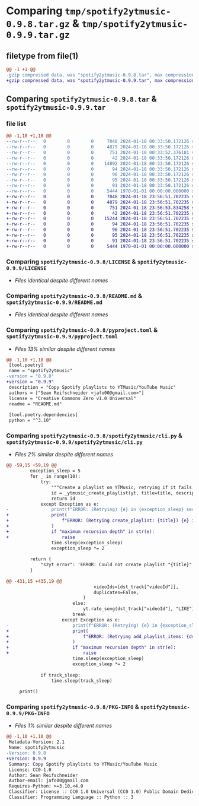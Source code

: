 # Comparing `tmp/spotify2ytmusic-0.9.8.tar.gz` & `tmp/spotify2ytmusic-0.9.9.tar.gz`

## filetype from file(1)

```diff
@@ -1 +1 @@
-gzip compressed data, was "spotify2ytmusic-0.9.8.tar", max compression
+gzip compressed data, was "spotify2ytmusic-0.9.9.tar", max compression
```

## Comparing `spotify2ytmusic-0.9.8.tar` & `spotify2ytmusic-0.9.9.tar`

### file list

```diff
@@ -1,10 +1,10 @@
--rw-r--r--   0        0        0     7048 2024-01-18 00:33:50.172126 spotify2ytmusic-0.9.8/LICENSE
--rw-r--r--   0        0        0     4879 2024-01-18 00:33:50.172126 spotify2ytmusic-0.9.8/README.md
--rw-r--r--   0        0        0      751 2024-01-18 00:33:52.376181 spotify2ytmusic-0.9.8/pyproject.toml
--rw-r--r--   0        0        0       42 2024-01-18 00:33:50.172126 spotify2ytmusic-0.9.8/spotify2ytmusic/__init__.py
--rw-r--r--   0        0        0    14892 2024-01-18 00:33:50.172126 spotify2ytmusic-0.9.8/spotify2ytmusic/cli.py
--rw-r--r--   0        0        0       94 2024-01-18 00:33:50.172126 spotify2ytmusic-0.9.8/spotify2ytmusic/copy_playlist.py
--rw-r--r--   0        0        0       96 2024-01-18 00:33:50.172126 spotify2ytmusic-0.9.8/spotify2ytmusic/create_playlist.py
--rw-r--r--   0        0        0       95 2024-01-18 00:33:50.172126 spotify2ytmusic-0.9.8/spotify2ytmusic/list_playlists.py
--rw-r--r--   0        0        0       91 2024-01-18 00:33:50.172126 spotify2ytmusic-0.9.8/spotify2ytmusic/load_liked.py
--rw-r--r--   0        0        0     5444 1970-01-01 00:00:00.000000 spotify2ytmusic-0.9.8/PKG-INFO
+-rw-r--r--   0        0        0     7048 2024-01-18 23:56:51.702235 spotify2ytmusic-0.9.9/LICENSE
+-rw-r--r--   0        0        0     4879 2024-01-18 23:56:51.702235 spotify2ytmusic-0.9.9/README.md
+-rw-r--r--   0        0        0      751 2024-01-18 23:56:53.834258 spotify2ytmusic-0.9.9/pyproject.toml
+-rw-r--r--   0        0        0       42 2024-01-18 23:56:51.702235 spotify2ytmusic-0.9.9/spotify2ytmusic/__init__.py
+-rw-r--r--   0        0        0    15244 2024-01-18 23:56:51.702235 spotify2ytmusic-0.9.9/spotify2ytmusic/cli.py
+-rw-r--r--   0        0        0       94 2024-01-18 23:56:51.702235 spotify2ytmusic-0.9.9/spotify2ytmusic/copy_playlist.py
+-rw-r--r--   0        0        0       96 2024-01-18 23:56:51.702235 spotify2ytmusic-0.9.9/spotify2ytmusic/create_playlist.py
+-rw-r--r--   0        0        0       95 2024-01-18 23:56:51.702235 spotify2ytmusic-0.9.9/spotify2ytmusic/list_playlists.py
+-rw-r--r--   0        0        0       91 2024-01-18 23:56:51.702235 spotify2ytmusic-0.9.9/spotify2ytmusic/load_liked.py
+-rw-r--r--   0        0        0     5444 1970-01-01 00:00:00.000000 spotify2ytmusic-0.9.9/PKG-INFO
```

### Comparing `spotify2ytmusic-0.9.8/LICENSE` & `spotify2ytmusic-0.9.9/LICENSE`

 * *Files identical despite different names*

### Comparing `spotify2ytmusic-0.9.8/README.md` & `spotify2ytmusic-0.9.9/README.md`

 * *Files identical despite different names*

### Comparing `spotify2ytmusic-0.9.8/pyproject.toml` & `spotify2ytmusic-0.9.9/pyproject.toml`

 * *Files 13% similar despite different names*

```diff
@@ -1,10 +1,10 @@
 [tool.poetry]
 name = "spotify2ytmusic"
-version = "0.9.8"
+version = "0.9.9"
 description = "Copy Spotify playlists to YTMusic/YouTube Music"
 authors = ["Sean Reifschneider <jafo00@gmail.com>"]
 license = "Creative Commons Zero v1.0 Universal"
 readme = "README.md"
 
 [tool.poetry.dependencies]
 python = "^3.10"
```

### Comparing `spotify2ytmusic-0.9.8/spotify2ytmusic/cli.py` & `spotify2ytmusic-0.9.9/spotify2ytmusic/cli.py`

 * *Files 2% similar despite different names*

```diff
@@ -59,15 +59,19 @@
         exception_sleep = 5
         for _ in range(10):
             try:
                 """Create a playlist on YTMusic, retrying if it fails."""
                 id = _ytmusic_create_playlist(yt, title=title, description=description)
                 return id
             except Exception as e:
-                print(f"ERROR: (Retrying) {e} in {exception_sleep} seconds")
+                print(
+                    f"ERROR: (Retrying create_playlist: {title}) {e} in {exception_sleep} seconds"
+                )
+                if "maximum recursion depth" in str(e):
+                    raise
                 time.sleep(exception_sleep)
                 exception_sleep *= 2
 
         return {
             "s2yt error": 'ERROR: Could not create playlist "{title}" after multiple retries'
         }
 
@@ -431,15 +435,19 @@
                                 videoIds=[dst_track["videoId"]],
                                 duplicates=False,
                             )
                         else:
                             yt.rate_song(dst_track["videoId"], "LIKE")
                         break
                     except Exception as e:
-                        print(f"ERROR: (Retrying) {e} in {exception_sleep} seconds")
+                        print(
+                            f"ERROR: (Retrying add_playlist_items: {dst_pl_id} {dst_track['videoId']}) {e} in {exception_sleep} seconds"
+                        )
+                        if "maximum recursion depth" in str(e):
+                            raise
                         time.sleep(exception_sleep)
                         exception_sleep *= 2
 
             if track_sleep:
                 time.sleep(track_sleep)
 
     print()
```

### Comparing `spotify2ytmusic-0.9.8/PKG-INFO` & `spotify2ytmusic-0.9.9/PKG-INFO`

 * *Files 1% similar despite different names*

```diff
@@ -1,10 +1,10 @@
 Metadata-Version: 2.1
 Name: spotify2ytmusic
-Version: 0.9.8
+Version: 0.9.9
 Summary: Copy Spotify playlists to YTMusic/YouTube Music
 License: CC0-1.0
 Author: Sean Reifschneider
 Author-email: jafo00@gmail.com
 Requires-Python: >=3.10,<4.0
 Classifier: License :: CC0 1.0 Universal (CC0 1.0) Public Domain Dedication
 Classifier: Programming Language :: Python :: 3
```

